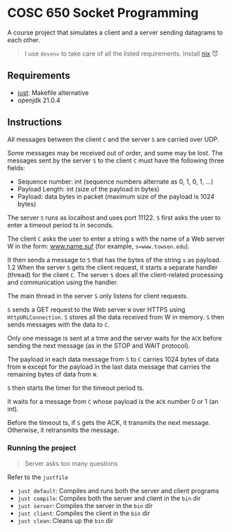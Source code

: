 # COSC 650 Socket Programming

A course project that simulates a client and a server sending datagrams to each other.

> I use `devenv` to take care of all the listed requirements. Install [nix](https://determinate.systems/nix-installer/) 😈

## Requirements

- [just](https://github.com/casey/just): Makefile alternative
- openjdk 21.0.4

## Instructions

All messages between the client `C` and the server `S` are carried over UDP.

Some messages may be received out of order, and some may be lost. The messages sent by the server `S` to
the client `C` must have the following three fields:
- Sequence number: int (sequence numbers alternate as 0, 1, 0, 1, …)
- Payload Length: int (size of the payload in bytes)
- Payload: data bytes in packet (maximum size of the payload is 1024 bytes)

The server `S` runs as localhost and uses port 11122. `S` first asks the user to enter a timeout period ts in seconds.

The client `C` asks the user to enter a string s with the name of a Web server W in the form:
www.name.suf (for example, `s=www.towson.edu`).

It then sends a message to `S` that has the bytes of the string `s` as payload.
1.2 When the server `S` gets the client request, it starts a separate handler (thread) for the client `C`. The
server `S` does all the client-related processing and communication using the handler.

The main thread in the server `S` only listens for client requests.

`S` sends a GET request to the Web server `W` over HTTPS using `HttpURLConnection`.
`S` stores all the data received from W in memory.
`S` then sends messages with the data to `C`.

Only one message is sent at a time and the server waits for the `ACK` before sending the next message (as in the STOP and WAIT protocol).

The payload in each data message from `S` to `C` carries 1024 bytes of data from `W` except for the payload in the last data message that carries the remaining bytes of data from `W`.

`S` then starts the timer for the timeout period ts.

It waits for a message from `C` whose payload is the `ACK` number 0 or 1 (an int).

Before the timeout ts, if `S` gets the ACK, it transmits the next message. Otherwise, it retransmits the message.

### Running the project

> Server asks too many questions

Refer to the `justfile`

- `just default`: Compiles and runs both the server and client programs
- `just compile`: Compiles both the server and client in the `bin` dir
- `just server`: Compiles the server in the `bin` dir
- `just client`: Compiles the client in the `bin` dir
- `just clean`: Cleans up the `bin` dir

